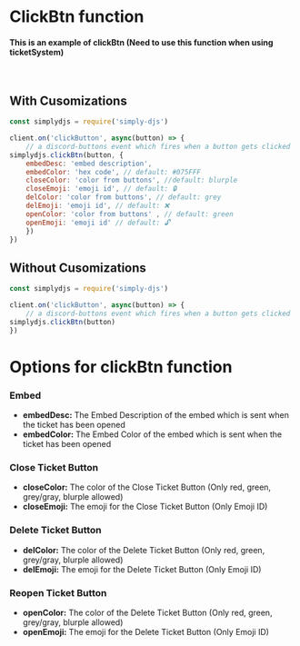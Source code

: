 # ClickBtn function
#### This is an example of clickBtn (Need to use this function when using ticketSystem)
<br>

## With Cusomizations
```js
const simplydjs = require('simply-djs')

client.on('clickButton', async(button) => { 
    // a discord-buttons event which fires when a button gets clicked
simplydjs.clickBtn(button, {
    embedDesc: 'embed description',
    embedColor: 'hex code', // default: #075FFF
    closeColor: 'color from buttons', //default: blurple
    closeEmoji: 'emoji id', // default: 🔒
    delColor: 'color from buttons', // default: grey
    delEmoji: 'emoji id', // default: ❌
    openColor: 'color from buttons' , // default: green
    openEmoji: 'emoji id' // default: 🔓
    })
})
```
## Without Cusomizations
```js
const simplydjs = require('simply-djs')

client.on('clickButton', async(button) => { 
    // a discord-buttons event which fires when a button gets clicked
simplydjs.clickBtn(button)
})
```

# Options for clickBtn function
### Embed
- **embedDesc:** The Embed Description of the embed which is sent when the ticket has been opened
- **embedColor:** The Embed Color of the embed which is sent when the ticket has been opened

### Close Ticket Button
- **closeColor:** The color of the Close Ticket Button (Only red, green, grey/gray, blurple allowed)
- **closeEmoji:** The emoji for the Close Ticket Button (Only Emoji ID)

### Delete Ticket Button
- **delColor:** The color of the Delete Ticket Button (Only red, green, grey/gray, blurple allowed)
- **delEmoji:** The emoji for the Delete Ticket Button (Only Emoji ID)

### Reopen Ticket Button
- **openColor:** The color of the Delete Ticket Button (Only red, green, grey/gray, blurple allowed)
- **openEmoji:** The emoji for the Delete Ticket Button (Only Emoji ID)
